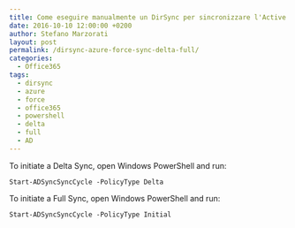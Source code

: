 ```yaml
---
title: Come eseguire manualmente un DirSync per sincronizzare l'Active Directory con Office 365
date: 2016-10-10 12:00:00 +0200
author: Stefano Marzorati
layout: post
permalink: /dirsync-azure-force-sync-delta-full/
categories:
  - Office365
tags:
  - dirsync
  - azure
  - force
  - office365
  - powershell
  - delta
  - full
  - AD
---
```

To initiate a Delta Sync, open Windows PowerShell and run:   

<code>Start-ADSyncSyncCycle -PolicyType Delta</code>

To initiate a Full Sync, open Windows PowerShell and run:   

<code>Start-ADSyncSyncCycle -PolicyType Initial</code>
